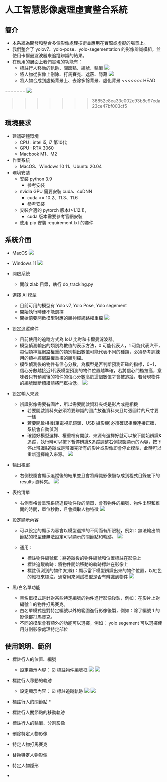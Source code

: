 # 人工智慧影像處理虛實整合系統

## 簡介
* 本系統為開發和整合多個影像處理技術並應用在實際或虛擬的場景上。
* 我們整合了 yolov7、yolo-pose、yolo-segementation 的影像辨識模組，並使用卡爾曼濾波器來追蹤辨識的結果。
* 在應用的層面上我們實現的功能有：
    * 標註行人移動的軌跡、關節點、編號、輪廓
      ![](https://github.com/sheng1124/zlab/blob/main/demo/v0.gif)
    * 將人物從影像上刪除、打馬賽克、遮蔽、隱藏
      ![](https://github.com/sheng1124/zlab/blob/main/demo/g0.gif)
    * 將人物合成到虛擬背景上、去除多餘背景、虛化背景
<<<<<<< HEAD
      
=======
      ![](https://github.com/sheng1124/zlab/blob/main/demo/j0.gif)
>>>>>>> 36852e8ea33c002e93b8e97eda23ce47bf003cf5

 
## 環境要求
* 建議硬體環境
    * CPU : intel i5, i7 第10代
    * GPU : RTX 3060
    * Macbook M1、M2
* 作業系統
    * MacOS、Windows 10 11、Ubuntu 20.04 
* 環境安裝
    * 安裝 python 3.9
        * 參考安裝
    * nvidia GPU 需要安裝 cuda、cuDNN
        * cuda >= 10.2、11.3、11.6
        * 參考安裝
    * 安裝合適的 pytorch 版本(>1.12.1)，
        * cuda 版本需要參考官網安裝
    * 使用 pip 安裝 requirement.txt 的套件

## 系統介面
* MacOS
    ![](https://i.imgur.com/NJZNcHc.png)

* Windows 11
    ![](https://i.imgur.com/T5MiiBB.png)

* 開啟系統
    * 開啟 zlab 目錄，執行 do_tracking.py

* 選擇 AI 模型
    * 目前可用的模型有 Yolo v7, Yolo Pose, Yolo segement
    * 開始執行時便不能選擇
    * 開始前要開啟模型對應的類神經網路權重檔
    ![](https://i.imgur.com/SwifqNd.png)
    
* 設定追蹤條件
    * 目前使用的追蹤方式為 IoU 比對和卡爾曼濾波器。
    * 模型偵測輸出的類別為數值的表示方法，0 可能代表人，1 可能代表汽車，每個類神經網路權重的類別輸出數值可能代表不同的種類，必須參考訓練用的類神經網路權重檔的類別檔。
    * 模型偵測後的物件有信心分數，為模型是否判斷預測正確的指標，0~1，信心分數越接近1代表模型預測的物件位置越準確，若將信心門檻拉高，意味者只有預測後的物件的信心分數高於這個數值才會被追蹤，若發現物件的編號斷斷續續請將門檻拉低。
    ![](https://i.imgur.com/tvbjZli.png)
    
* 設定輸入來源
    * 辨識影像需要有圖片，所以需要開啟資料夾或是影片或是相機
        * 若要開啟資料夾必須將要辨識的圖片放進資料夾且每張圖片的尺寸要一樣
        * 若要開啟相機(筆電視訊鏡頭、USB 攝影機)必須確認相機連接正確，系統會自動偵測
        * 確認好模型選擇、權重檔有開啟、來源有選擇好就可以按下開始辨識&追蹤，執行時可以按下暫停辨識&追蹤調整右側視窗顯示的內容，按下停止辨識&追蹤或是辨識完所有的影片或影像即會停止模型，此時可以重新選擇輸入來源。
    ![](https://i.imgur.com/SZa6wQA.png)

* 輸出視窗
    * 右側視窗會顯示追蹤後的結果並且會將辨識影像儲存成到程式目錄底下的 results 資料夾。
    ![](https://i.imgur.com/Qw6wD4O.jpg)

* 表格清單
    * 右側表格會呈現系統追蹤物件後的清單，會有物件的編號、物件出現和離開的時間，單位秒數，且會擷取人物特徵
    ![](https://i.imgur.com/0pQ6vDJ.png)

* 設定顯示內容
    * 可以設定的顯示內容會以模型選擇的不同而有所限制，例如：無法輸出關節點的模型便無法設定可以顯示的關節點和軌跡。
        ![](https://i.imgur.com/gaHUafB.png)

    * 通用：
        * 標註物件編號框：將追蹤後的物件編號和位置標註在影像上
        * 標註追蹤軌跡：將物件開始移動的軌跡標註在影像上
        * 標註偵測到的物件(紅線)：顯示當下模型辨識出來的物件位置，以紅色的細框來標注，通常用來測試模型是否有辨識到物件
        ![](https://i.imgur.com/GPE7M6C.png)


* 黑/白名單功能
    * 黑名單模式是針對某些特定編號的物件進行影像後製，例如：在影片上對編號 1 的物件打馬賽克。
    * 白名單模式是對特定編號以外的範圍進行影像後製，例如：除了編號 1 的影像都打馬賽克。
    * 不同的模型會有額外的功能可以選擇，例如： yolo segement 可以選擇使用分割影像處理特定部位

    

## 使用說明、範例
* 標註行人的位置、編號
    * 設定顯示內容： ☑ 標註物件編號框
    ![](https://i.imgur.com/ARpiHxn.png)
    ![](https://i.imgur.com/wYS9kNP.png)

* 標註行人移動的軌跡
    * 設定顯示內容： ☑ 標註追蹤軌跡
    ![](https://i.imgur.com/8T7TMj9.png)
    ![](https://i.imgur.com/bxkZ3Lr.png)



* 標註行人的關節點
    * 

* 標註行人關節點的移動軌跡
* 標註行人的輪廓、分割影像

* 刪除特定人物影像
* 特定人物打馬賽克
* 替換特定人物影像
* 特定人物隱形

* 
